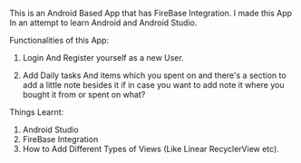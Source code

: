This is an Android Based App that has FireBase Integration.
I made this App In an attempt to learn Android and Android Studio.

Functionalities of this App:

1. Login And Register yourself as a new User.

2. Add Daily tasks And items which you spent on and there's a section to add a little note besides it if in case you want to add note it where you bought it from or spent on what?

Things Learnt:
1. Android Studio
2. FireBase Integration
3. How to Add Different Types of Views (Like Linear RecyclerView etc).
